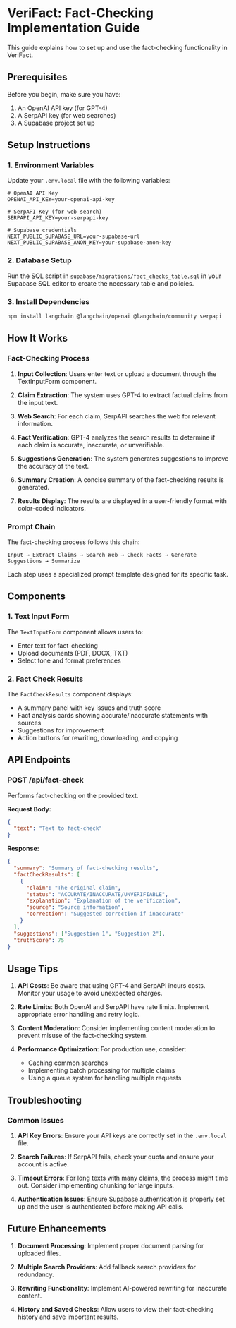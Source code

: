 # VeriFact: Fact-Checking Implementation Guide

This guide explains how to set up and use the fact-checking functionality in VeriFact.

## Prerequisites

Before you begin, make sure you have:

1. An OpenAI API key (for GPT-4)
2. A SerpAPI key (for web searches)
3. A Supabase project set up

## Setup Instructions

### 1. Environment Variables

Update your `.env.local` file with the following variables:

```
# OpenAI API Key
OPENAI_API_KEY=your-openai-api-key

# SerpAPI Key (for web search)
SERPAPI_API_KEY=your-serpapi-key

# Supabase credentials
NEXT_PUBLIC_SUPABASE_URL=your-supabase-url
NEXT_PUBLIC_SUPABASE_ANON_KEY=your-supabase-anon-key
```

### 2. Database Setup

Run the SQL script in `supabase/migrations/fact_checks_table.sql` in your Supabase SQL editor to create the necessary table and policies.

### 3. Install Dependencies

```bash
npm install langchain @langchain/openai @langchain/community serpapi
```

## How It Works

### Fact-Checking Process

1. **Input Collection**: Users enter text or upload a document through the TextInputForm component.

2. **Claim Extraction**: The system uses GPT-4 to extract factual claims from the input text.

3. **Web Search**: For each claim, SerpAPI searches the web for relevant information.

4. **Fact Verification**: GPT-4 analyzes the search results to determine if each claim is accurate, inaccurate, or unverifiable.

5. **Suggestions Generation**: The system generates suggestions to improve the accuracy of the text.

6. **Summary Creation**: A concise summary of the fact-checking results is generated.

7. **Results Display**: The results are displayed in a user-friendly format with color-coded indicators.

### Prompt Chain

The fact-checking process follows this chain:

```
Input → Extract Claims → Search Web → Check Facts → Generate Suggestions → Summarize
```

Each step uses a specialized prompt template designed for its specific task.

## Components

### 1. Text Input Form

The `TextInputForm` component allows users to:
- Enter text for fact-checking
- Upload documents (PDF, DOCX, TXT)
- Select tone and format preferences

### 2. Fact Check Results

The `FactCheckResults` component displays:
- A summary panel with key issues and truth score
- Fact analysis cards showing accurate/inaccurate statements with sources
- Suggestions for improvement
- Action buttons for rewriting, downloading, and copying

## API Endpoints

### POST /api/fact-check

Performs fact-checking on the provided text.

**Request Body:**
```json
{
  "text": "Text to fact-check"
}
```

**Response:**
```json
{
  "summary": "Summary of fact-checking results",
  "factCheckResults": [
    {
      "claim": "The original claim",
      "status": "ACCURATE/INACCURATE/UNVERIFIABLE",
      "explanation": "Explanation of the verification",
      "source": "Source information",
      "correction": "Suggested correction if inaccurate"
    }
  ],
  "suggestions": ["Suggestion 1", "Suggestion 2"],
  "truthScore": 75
}
```

## Usage Tips

1. **API Costs**: Be aware that using GPT-4 and SerpAPI incurs costs. Monitor your usage to avoid unexpected charges.

2. **Rate Limits**: Both OpenAI and SerpAPI have rate limits. Implement appropriate error handling and retry logic.

3. **Content Moderation**: Consider implementing content moderation to prevent misuse of the fact-checking system.

4. **Performance Optimization**: For production use, consider:
   - Caching common searches
   - Implementing batch processing for multiple claims
   - Using a queue system for handling multiple requests

## Troubleshooting

### Common Issues

1. **API Key Errors**: Ensure your API keys are correctly set in the `.env.local` file.

2. **Search Failures**: If SerpAPI fails, check your quota and ensure your account is active.

3. **Timeout Errors**: For long texts with many claims, the process might time out. Consider implementing chunking for large inputs.

4. **Authentication Issues**: Ensure Supabase authentication is properly set up and the user is authenticated before making API calls.

## Future Enhancements

1. **Document Processing**: Implement proper document parsing for uploaded files.

2. **Multiple Search Providers**: Add fallback search providers for redundancy.

3. **Rewriting Functionality**: Implement AI-powered rewriting for inaccurate content.

4. **History and Saved Checks**: Allow users to view their fact-checking history and save important results.

